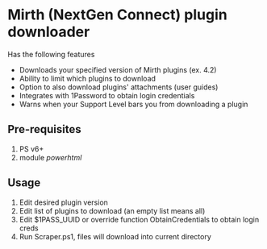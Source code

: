 # Mirth (NextGen Connect) plugin downloader

Has the following features

- Downloads your specified version of Mirth plugins (ex. 4.2)
- Ability to limit which plugins to download
- Option to also download plugins' attachments (user guides)
- Integrates with 1Password to obtain login credentials
- Warns when your Support Level bars you from downloading a plugin

## Pre-requisites

1. PS v6+
2. module _powerhtml_

## Usage

1. Edit desired plugin version
2. Edit list of plugins to download (an empty list means all)
3. Edit $1PASS_UUID or override function ObtainCredentials to obtain login creds
4. Run Scraper.ps1, files will download into current directory
